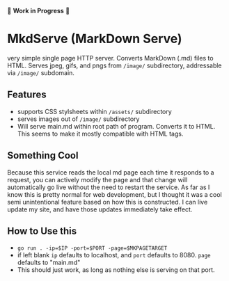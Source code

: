 🚧 **Work in Progress** 🚧

# MkdServe (MarkDown Serve)
very simple single page HTTP server. Converts MarkDown (.md) files to HTML. Serves jpeg, gifs, and pngs from `/image/` subdirectory, addressable via `/image/` subdomain.

## Features
- supports CSS stylsheets within `/assets/` subdirectory
- serves images out of `/image/` subdirectory
- Will serve main.md within root path of program. Converts it to HTML. This seems to make it mostly compatible with HTML tags. 

## Something Cool 
 Because this service reads the local md page each time it responds to a request, you can actively modify the page and that change will automatically
 go live without the need to restart the service. As far as I know this is pretty normal for web development, but I thought it was a cool semi unintentional feature 
 based on how this is constructed.
 I can live update my site, and have those updates immediately take effect. 

## How to Use this
- `go run . -ip=$IP -port=$PORT -page=$MKPAGETARGET`
- if left blank `ip` defaults to localhost, and `port` defaults to 8080. `page` defaults to "main.md"
- This should just work, as long as nothing else is serving on that port. 
